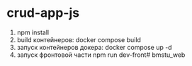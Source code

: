 # crud-app-js

1. npm install
2. build контейнеров: docker compose build
3. запуск контейнеров докера: docker compose up -d
4. запуск фронтовой части npm run dev-front# bmstu_web
